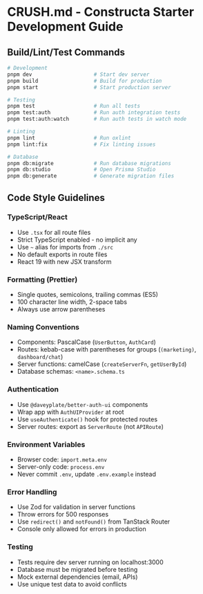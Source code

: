 # CRUSH.md - Constructa Starter Development Guide

## Build/Lint/Test Commands

```bash
# Development
pnpm dev                    # Start dev server
pnpm build                  # Build for production
pnpm start                  # Start production server

# Testing
pnpm test                   # Run all tests
pnpm test:auth              # Run auth integration tests
pnpm test:auth:watch        # Run auth tests in watch mode

# Linting
pnpm lint                   # Run oxlint
pnpm lint:fix               # Fix linting issues

# Database
pnpm db:migrate             # Run database migrations
pnpm db:studio              # Open Prisma Studio
pnpm db:generate            # Generate migration files
```

## Code Style Guidelines

### TypeScript/React

- Use `.tsx` for all route files
- Strict TypeScript enabled - no implicit any
- Use `~` alias for imports from `./src`
- No default exports in route files
- React 19 with new JSX transform

### Formatting (Prettier)

- Single quotes, semicolons, trailing commas (ES5)
- 100 character line width, 2-space tabs
- Always use arrow parentheses

### Naming Conventions

- Components: PascalCase (`UserButton`, `AuthCard`)
- Routes: kebab-case with parentheses for groups (`(marketing)`, `dashboard/chat`)
- Server functions: camelCase (`createServerFn`, `getUserById`)
- Database schemas: `<name>.schema.ts`

### Authentication

- Use `@daveyplate/better-auth-ui` components
- Wrap app with `AuthUIProvider` at root
- Use `useAuthenticate()` hook for protected routes
- Server routes: export as `ServerRoute` (not `APIRoute`)

### Environment Variables

- Browser code: `import.meta.env`
- Server-only code: `process.env`
- Never commit `.env`, update `.env.example` instead

### Error Handling

- Use Zod for validation in server functions
- Throw errors for 500 responses
- Use `redirect()` and `notFound()` from TanStack Router
- Console only allowed for errors in production

### Testing

- Tests require dev server running on localhost:3000
- Database must be migrated before testing
- Mock external dependencies (email, APIs)
- Use unique test data to avoid conflicts
